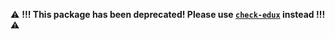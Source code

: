 ⚠️ **!!! This package has been deprecated! Please use [`check-edux`](check-edux) instead !!!** ⚠️

[check-edux]: https://github.com/lukaszklis/check-edux
